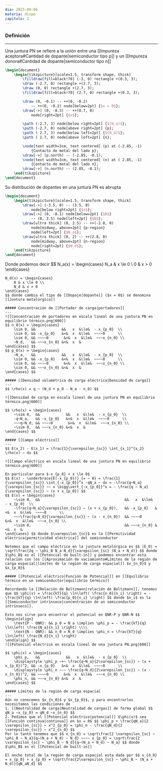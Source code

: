 ```yaml
---
dia: 2023-09-06
materia: dispo
capitulo: 2
---
```

### Definición
---
Una juntura PN se refiere a la unión entre una [[Impureza aceptora#Cantidad de dopante|semiconductor tipo p]] y un [[Impureza donora#Cantidad de dopante|semiconductor tipo n]]

```tikz
\begin{document} 
	\begin{tikzpicture}[scale=1.5, transform shape, thick]
		\filldraw[fill=black!70] (-3, 0) rectangle +(0.3, 3);
		\draw (-2.7, 0) rectangle +(2.7, 3);
		\draw (0, 0) rectangle +(2.7, 3);
		\filldraw[fill=black!70] (2.7, 0) rectangle +(0.3, 3);

		\draw (0, -0.1) -- ++(0, -0.2)
			-- ++(0, -0.2) node[below=2pt] {$x = 0$};
		\draw[->] (0, -0.3) -- ++(0.7, 0)
			node[right=2pt] {$x$};

		\path (-2.7, 3) node[below right=2pt] {$(N_a)$};
		\path (-2.7, 0) node[above right=2pt] {p};
		\path ( 2.7, 3) node[below left=2pt] {$(N_d)$};
		\path ( 2.7, 0) node[above left=2pt] {n};

		\node[text width=3cm, text centered] (p) at (-2.85, -1) 
			{Contacto de metal del lado p};
		\draw[->] (p.north) -- (-2.85, -0.1); 
		\node[text width=3cm, text centered] (n) at ( 2.85, -1) 
			{Contacto de metal del lado n};
		\draw[->] (n.north) -- (2.85, -0.1); 
	\end{tikzpicture}
\end{document}
```

Su distribución de dopantes en una juntura PN es abrupta

```tikz
\begin{document} 
	\begin{tikzpicture}[scale=1.5, transform shape, thick]
		\draw[->] (-3.5, 0) -- (3.5, 0)
			node[below right=2pt] {$x$};
		\draw[->] (0, -0.1) node[below=2pt] {$0$}
			-- (0, 3.5) node[left=2pt] {$N$};
		\draw[ultra thick] (0, 2.5) -- ++(-2.8, 0)
			node[midway, above=2pt] {p-region}
			node[left=2pt] {$N_a$};
		\draw[ultra thick] (0, 2) -- ++(2.8, 0)
			node[midway, above=2pt] {n-region}
			node[right=2pt] {$N_d$};
	\end{tikzpicture}
\end{document}
```
Donde podemos decir $$ 
N_a(x) = \begin{cases} 
	N_a & x \le 0 \\
	0 & x > 0
\end{cases} 
~~~~~~~
N_d(x) = \begin{cases} 
	0 & x \le 0 \\
	N_d & x > 0
\end{cases}
$$ donde cambia el tipo de [[Dopaje|dopante]] ($x = 0$) se denomina [[Juntura metalúrgica]]

##### Concentración de [[Portador de carga|portadores]]
---
![[Concentración de portadores en escala lineal de una juntura PN en equilibrio térmico.png|600]]
$$ n_0(x) = \begin{cases} 
	\sim 0, &&            &&   x  &\le&  - x_{p_0}  \\
	\sim 0, && -x_{p_0}   &<&  x  &\le&  ~~~~0      \\
	\sim 0, && ~~~~0       &<&  x  &\le&  ~~~x_{n_0} \\
	~N_d,   && ~~~x_{n_0} &<&  x  &
\end{cases} $$
$$ p_0(x) = \begin{cases} 
	~N_a,   &&            &&   x  &\le&  - x_{p_0}  \\
	\sim 0, && -x_{p_0}   &<&  x  &\le&  ~~~~0      \\
	\sim 0, && ~~~~0       &<&  x  &\le&  ~~~x_{n_0} \\
	\sim 0, && ~~~x_{n_0} &<&  x  &
\end{cases} $$

##### [[Densidad volumétrica de carga eléctrica|Densidad de carga]]
---
$$ \rho(x) = q ~ (N_d + p_0 - N_a - n_0) $$

![[Densidad de carga en escala lineal de una juntura PN en equilibrio térmico.png|600]]

$$ \rho(x) = \begin{cases} 
	~\sim 0,  &&            &&   x  &\le&  - x_{p_0}  \\
	-q~N_a,   && -x_{p_0}   &<&  x  &\le&  ~~~~0      \\
	~~~q~N_d, && ~~~~0       &<&  x  &\le&  ~~~x_{n_0} \\
	~\sim 0,  && ~~~x_{n_0} &<&  x  &
\end{cases} $$

##### [[Campo eléctrico]]
---
$$ E(x_2) - E(x_1) = \frac{1}{\varepsilon_{sc}} \int_{x_1}^{x_2} \rho(x) ~ dx $$

![[Campo eléctrico en escala lineal de una juntura PN en equilibrio térmico.png|600]]

En particular para $-x_{p_0} < x \le 0$
$$ E(x) - \underbrace{E(-x_{p_0})}_{= ~ 0} = \frac{1}{\varepsilon_{sc}} \int_{-x_{p_0}}^x -qN_a ~ dx = -\frac{q~N_a}{\varepsilon_{sc}} ~~ x \bigg\vert_{-x_{p_0}}^x = - \frac{q ~ N_a}{\varepsilon_{sc}} ~ (x + x_{p_0}) $$
$$ E(x) = \begin{cases} 
	~\sim 0,  &&                                       &&   x  &\le&  - x_{p_0}  \\
	-\frac{q~N_a}{\varepsilon_{sc}} ~ (x + x_{p_0}),   && -x_{p_0}   &<&  x  &\le&  ~~~~0      \\
	~~~\frac{q~N_d}{\varepsilon_{sc}} ~ (x - x_{n_0})  && ~~~~0       &<&  x  &\le&  ~~~x_{n_0} \\
	~\sim 0,                                           && ~~~x_{n_0} &<&  x  &
\end{cases} $$ donde $\varepsilon_{sc}$ es la [[Permitividad eléctrica|permitividad eléctrica]] del semiconductor

Notemos que el campo eléctrico en la juntura metalúrgica es $$ |E_0| = \sqrt\frac{2q ~ \phi_B N_a N_d}{\varepsilon_{sc} (N_a + N_d)} $$ donde $\phi_B$ es el [[Potencial de built-in]] y podemos encontrar esta relación con los [[Aproximación de vaciamiento#Límites de la región de carga espacial|límites de la región de carga espacial]] $x_{n_0}$ y $x_{p_0}$

##### [[Potencial eléctrico|Función de Potencial]] en [[Equilibrio térmico en un semiconductor|equilibrio térmico]]
---
Recordando la [[Relación de Boltzmann|relación de Boltzmann]], tenemos que $$ \phi(x) = \frac{kT}{q} \ln\left( \frac{n_0}{n_i} \right) = - \frac{kT}{q} \ln\left( \frac{p_0}{n_i} \right) $$ donde $n_i$ es la [[Semiconductor intrínseco|concentración de un semiconductor intrínseco]].

Esto nos sirve para encontrar el potencial en QNR-P y QNR-N $$ \begin{align} 
	\text{P - QNR}: && p_0 = N_a \implies \phi_p = - \frac{kT}{q} \ln\left( \frac{N_a}{n_i} \right) \\\\ 
	\text{N - QNR}: && n_0 = N_d \implies \phi_n = \frac{kT}{q} \ln\left( \frac{N_d}{n_i} \right)
\end{align} $$
![[Potencial eléctrico en escala lineal de una juntura PN.png|600]]

$$ \phi(x) = \begin{cases} 
	\phi_p,   &&            &&   x  &\le&  - x_{p_0}  \\
	\displaystyle \phi_p ~+~ \frac{q~N_a}{2\varepsilon_{sc}} ~ (x + x_{p_0})^2, && -x_{p_0}   &<&  x  &\le&  ~~~~0      \\
	\displaystyle \phi_n ~-~ \frac{q~N_d}{2\varepsilon_{sc}} ~ (x - x_{n_0})^2, && ~~~~0       &<&  x  &\le&  ~~~x_{n_0} \\
	\phi_n, && ~~~x_{n_0} &<&  x  &
\end{cases} $$

##### Límites de la región de carga espacial
---
Aún no conocemos $x_{n_0}$ y $x_{p_0}$, y para encontrarlos necesitamos las condiciones de
1. [[Neutralidad de carga|Neutralidad de cargas]] de forma global $$ qN_a ~x_{p_0} = qN_d ~x_{n_0} $$
2. Pedimos que el [[Potencial eléctrico|potencial]] $\phi(x)$ sea [[Función continua|continua]] en $x = 0$ $$ \phi_p + \frac{qN_a}{2 \varepsilon_{sc}} ~ x^2_{p_0} = \phi_n - \frac{qN_d}{2 \varepsilon_{sc}} ~ x^2_{n_0} $$
Por lo tanto tenemos que $$ x_{n_0} = \sqrt\frac{2 \varepsilon_{sc} ~ \phi_B ~ N_a}{q~(N_a + N_d) ~ N_d} ~~~~ x_{p_0} = \sqrt\frac{2 \varepsilon_{sc} ~ \phi_B ~ N_d}{q~(N_a + N_d) ~ N_a} $$ donde $\phi_B$ es el [[Potencial de built-in]]

El ancho total de la región de carga espacial esta dada por $$ x_{d_0} = x_{p_0} + x_{p_0} = \sqrt\frac{2\varepsilon_{sc} ~ \phi_B ~ (N_a + N_d)}{qN_aN_d} $$